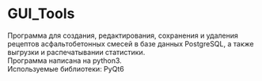 # GUI_Tools

Программа для создания, редактирования, сохранения и удаления рецептов асфальтобетонных смесей в базе данных PostgreSQL, а также выгрузки и распечатывании статистики. \
Программа написана на python3. \
Используемые библиотеки: PyQt6
